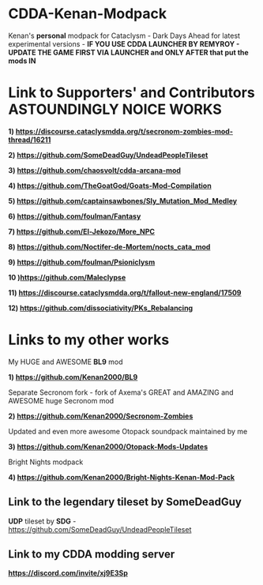 # CDDA-Kenan-Modpack
Kenan's **personal** modpack for Cataclysm - Dark Days Ahead for latest experimental versions - **IF YOU USE CDDA LAUNCHER BY REMYROY - UPDATE THE GAME FIRST VIA LAUNCHER and ONLY AFTER that put the mods IN**

# Link to Supporters' and Contributors ASTOUNDINGLY NOICE WORKS

**1) https://discourse.cataclysmdda.org/t/secronom-zombies-mod-thread/16211**

**2) https://github.com/SomeDeadGuy/UndeadPeopleTileset**

**3) https://github.com/chaosvolt/cdda-arcana-mod**

**4) https://github.com/TheGoatGod/Goats-Mod-Compilation**

**5) https://github.com/captainsawbones/Sly_Mutation_Mod_Medley**

**6) https://github.com/foulman/Fantasy**

**7) https://github.com/El-Jekozo/More_NPC**

**8) https://github.com/Noctifer-de-Mortem/nocts_cata_mod**

**9) https://github.com/foulman/Psioniclysm**

**10 )https://github.com/Maleclypse**

**11) https://discourse.cataclysmdda.org/t/fallout-new-england/17509**

**12) https://github.com/dissociativity/PKs_Rebalancing**

# Links to my other works

My HUGE and AWESOME **BL9** mod

**1) https://github.com/Kenan2000/BL9**

Separate Secronom fork - fork of Axema's GREAT and AMAZING and AWESOME huge Secronom mod

**2) https://github.com/Kenan2000/Secronom-Zombies**

Updated and even more awesome Otopack soundpack maintained by me 

**3) https://github.com/Kenan2000/Otopack-Mods-Updates**

Bright Nights modpack

**4) https://github.com/Kenan2000/Bright-Nights-Kenan-Mod-Pack**

## Link to the legendary tileset by SomeDeadGuy

**UDP** tileset by **SDG** - https://github.com/SomeDeadGuy/UndeadPeopleTileset

## Link to my CDDA modding server 

**https://discord.com/invite/xj9E3Sp**
